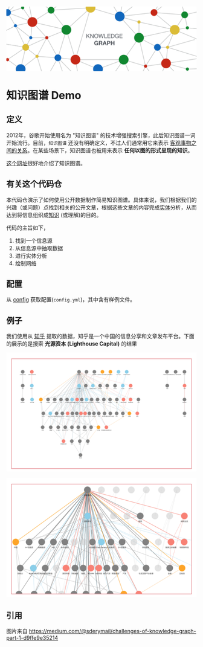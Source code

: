 ![banner](banner.png)

# 知识图谱 Demo

## 定义


2012年，谷歌开始使用名为 "知识图谱" 的技术增强搜索引擎，此后知识图谱一词开始流行。目前，`知识图谱` 还没有明确定义，不过人们通常用它来表示 [客观事物之间的关系](https://en.wikipedia.org/wiki/Ontology_(information_science))。在某些场景下，知识图谱也被用来表示 **任何以图的形式呈现的知识**。



[这个网址](https://medium.com/@sderymail/challenges-of-knowledge-graph-part-1-d9ffe9e35214)很好地介绍了知识图谱。

## 有关这个代码仓


本代码仓演示了如何使用公开数据制作简易知识图谱。具体来说，我们根据我们的兴趣（或问题）点找到相关的公开文章，根据这些文章的内容完成[实体](https://en.wikipedia.org/wiki/Entity_class)分析，从而达到将信息组织成[知识](https://en.wikipedia.org/wiki/Knowledge) (或理解)的目的。

代码的主旨如下，

1. 找到一个信息源
2. 从信息源中抽取数据
3. 进行实体分析
4. 绘制网络


## 配置


从 [config](https://cran.r-project.org/web/packages/config/index.html) 获取配置(`config.yml`)，其中含有样例文件。


## 例子

我们使用从 [知乎](https://www.zhihu.com/) 提取的数据，知乎是一个中国的信息分享和文章发布平台。下面的展示的是搜索 **光源资本 (Lighthouse Capital)** 的结果

![Overview](graph_overall.png)

![Zoom In](graph_zoomin.png)

## 引用

图片来自 https://medium.com/@sderymail/challenges-of-knowledge-graph-part-1-d9ffe9e35214

